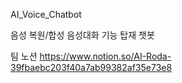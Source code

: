 AI_Voice_Chatbot

음성 복원/합성 음성대화 기능 탑재 챗봇

팀 노션 https://www.notion.so/AI-Roda-39fbaebc203f40a7ab99382af35e73e8
